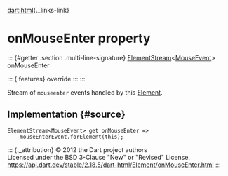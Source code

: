 [dart:html](../../dart-html/dart-html-library){._links-link}

onMouseEnter property
=====================

::: {#getter .section .multi-line-signature}
[ElementStream](../elementstream-class)\<[MouseEvent](../mouseevent-class)\>
onMouseEnter

::: {.features}
override
:::
:::

Stream of `mouseenter` events handled by this
[Element](../element-class).

Implementation {#source}
--------------

``` {.language-dart data-language="dart"}
ElementStream<MouseEvent> get onMouseEnter =>
    mouseEnterEvent.forElement(this);
```

::: {._attribution}
© 2012 the Dart project authors\
Licensed under the BSD 3-Clause \"New\" or \"Revised\" License.\
<https://api.dart.dev/stable/2.18.5/dart-html/Element/onMouseEnter.html>
:::

